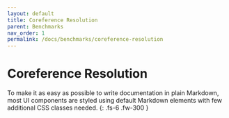 ```yaml
---
layout: default
title: Coreference Resolution
parent: Benchmarks
nav_order: 1
permalink: /docs/benchmarks/coreference-resolution
---
```


# Coreference Resolution

To make it as easy as possible to write documentation in plain Markdown, most UI components are styled using default Markdown elements with few additional CSS classes needed.
{: .fs-6 .fw-300 }
